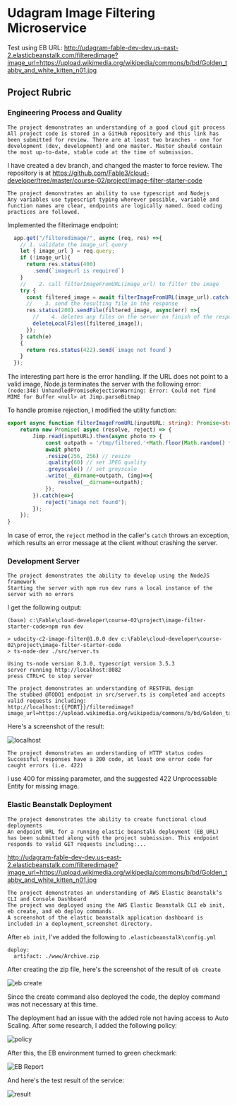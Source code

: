 # Udagram Image Filtering Microservice

Test using EB URL:
http://udagram-fable-dev-dev.us-east-2.elasticbeanstalk.com/filteredimage?image_url=https://upload.wikimedia.org/wikipedia/commons/b/bd/Golden_tabby_and_white_kitten_n01.jpg

## Project Rubric

### Engineering Process and Quality
```
The project demonstrates an understanding of a good cloud git process
All project code is stored in a GitHub repository and this link has been submitted for review. There are at least two branches - one for development (dev, development) and one master. Master should contain the most up-to-date, stable code at the time of submission.
```
I have created a dev branch, and changed the master to force review. The repository is at https://github.com/Fable3/cloud-developer/tree/master/course-02/project/image-filter-starter-code
```
The project demonstrates an ability to use typescript and Nodejs
Any variables use typescript typing wherever possible, variable and function names are clear, endpoints are logically named. Good coding practices are followed.
```

Implemented the filterimage endpoint:
```typescript
  app.get("/filteredimage/", async (req, res) =>{
    // 1. validate the image_url query
    let { image_url } = req.query;
    if (!image_url){
      return res.status(400)
        .send(`imageurl is required`)
    }
    //    2. call filterImageFromURL(image_url) to filter the image
    try {
      const filtered_image = await filterImageFromURL(image_url).catch((e) => { throw e; });
      //    3. send the resulting file in the response
      res.status(200).sendFile(filtered_image, async(err) =>{
        //    4. deletes any files on the server on finish of the response
        deleteLocalFiles([filtered_image]);
      });
    } catch(e)
    {
      return res.status(422).send(`image not found`)
    }
  });
```
The interesting part here is the error handling. If the URL does not point to a valid image, Node.js terminates the server with the following error:
`(node:348) UnhandledPromiseRejectionWarning: Error: Could not find MIME for Buffer <null> at Jimp.parseBitmap`

To handle promise rejection, I modified the utility function:
```typescript
export async function filterImageFromURL(inputURL: string): Promise<string>{
    return new Promise( async (resolve, reject) => {
        Jimp.read(inputURL).then(async photo => {
            const outpath = '/tmp/filtered.'+Math.floor(Math.random() * 2000)+'.jpg';
            await photo
            .resize(256, 256) // resize
            .quality(60) // set JPEG quality
            .greyscale() // set greyscale
            .write(__dirname+outpath, (img)=>{
                resolve(__dirname+outpath);
            });
        }).catch(e=>{
            reject("image not found");
        });
    });
}
```
In case of error, the `reject` method in the caller's `catch` throws an exception, which results an error message at the client without crashing the server.

### Development Server
```
The project demonstrates the ability to develop using the NodeJS framework
Starting the server with npm run dev runs a local instance of the server with no errors
```
I get the following output:
```
(base) c:\Fable\cloud-developer\course-02\project\image-filter-starter-code>npm run dev

> udacity-c2-image-filter@1.0.0 dev c:\Fable\cloud-developer\course-02\project\image-filter-starter-code
> ts-node-dev ./src/server.ts

Using ts-node version 8.3.0, typescript version 3.5.3
server running http://localhost:8082
press CTRL+C to stop server
```

```
The project demonstrates an understanding of RESTFUL design
The stubbed @TODO1 endpoint in src/server.ts is completed and accepts valid requests including:
http://localhost:{{PORT}}/filteredimage?image_url=https://upload.wikimedia.org/wikipedia/commons/b/bd/Golden_tabby_and_white_kitten_n01.jpg
```
Here's a screenshot of the result:

![localhost](deployment_screenshots\localhost.png)

```
The project demonstrates an understanding of HTTP status codes
Successful responses have a 200 code, at least one error code for caught errors (i.e. 422)
```

I use 400 for missing parameter, and the suggested 422 Unprocessable Entity for missing image.

### Elastic Beanstalk Deployment

```
The project demonstrates the ability to create functional cloud deployments
An endpoint URL for a running elastic beanstalk deployment (EB_URL) has been submitted along with the project submission. This endpoint responds to valid GET requests including:...
```

http://udagram-fable-dev-dev.us-east-2.elasticbeanstalk.com/filteredimage?image_url=https://upload.wikimedia.org/wikipedia/commons/b/bd/Golden_tabby_and_white_kitten_n01.jpg

```
The project demonstrates an understanding of AWS Elastic Beanstalk’s CLI and Console Dashboard
The project was deployed using the AWS Elastic Beanstalk CLI eb init, eb create, and eb deploy commands.
A screenshot of the elastic beanstalk application dashboard is included in a deployment_screenshot directory.
```

After `eb init`, I've added the following to `.elasticbeanstalk\config.yml `

```
deploy:
  artifact: ./www/Archive.zip
```

After creating the zip file, here's the screenshot of the result of `eb create`

![eb create](deployment_screenshots/eb_cli.png)

Since the create command also deployed the code, the deploy command was not necessary at this time.

The deployment had an issue with the added role not having access to Auto Scaling. After some research, I added the following policy:

![policy](deployment_screenshots/policy_to_service_role.png)

After this, the EB environment turned to green checkmark:

![EB Report](deployment_screenshots/elastic_report.png)

And here's the test result of the service:

![result](deployment_screenshots/test_result.png)